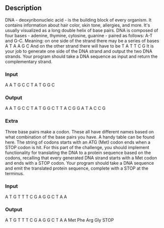 ## Description
DNA - deoxyribonucleic acid - is the building block of every organism. It contains information about hair color, skin tone, allergies, and more. It's usually visualized as a long double helix of base pairs. DNA is composed of four bases - adenine, thymine, cytosine, guanine - paired as follows: A-T and G-C.
Meaning: on one side of the strand there may be a series of bases
A T A A G C 
And on the other strand there will have to be
T A T T C G
It is your job to generate one side of the DNA strand and output the two DNA strands. Your program should take a DNA sequence as input and return the complementary strand.


### Input
A A T G C C T A T G G C

### Output
A A T G C C T A T G G C
T T A C G G A T A C C G

### Extra
Three base pairs make a codon. These all have different names based on what combination of the base pairs you have. A handy table can be found here. The string of codons starts with an ATG (Met) codon ends when a STOP codon is hit.
For this part of the challenge, you should implement functionality for translating the DNA to a protein sequence based on the codons, recalling that every generated DNA strand starts with a Met codon and ends with a STOP codon. Your program should take a DNA sequence and emit the translated protein sequence, complete with a STOP at the terminus.

### Input
A T G T T T C G A G G C T A A

### Output
A T G T T T C G A G G C T A A
Met Phe Arg Gly STOP
